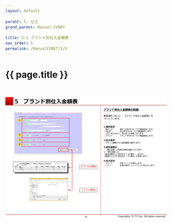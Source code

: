 ```yaml
---
layout: default

parent: 5. 仕入
grand_parent: Manual CVNET

title: 5.5 ブランド別仕入金額表
nav_order: 5
permalink: /ManualCVNET/5/5
---
```


# {{ page.title }} <br/><br/>

<a href="/img/Shiire/S15.PNG" target="_blank">
<img src="/img/Shiire/S15.PNG" alt="login image"></a>

